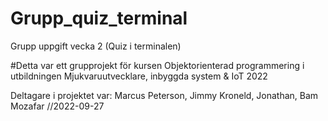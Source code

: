 # Grupp_quiz_terminal
Grupp uppgift vecka 2 (Quiz i terminalen)

#Detta var ett grupprojekt för kursen Objektorienterad programmering i utbildningen Mjukvaruutvecklare, inbyggda system & IoT 2022

Deltagare i projektet var: Marcus Peterson, Jimmy Kroneld, Jonathan, Bam Mozafar
//2022-09-27